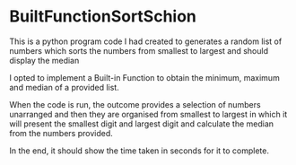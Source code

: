# BuiltFunctionSortSchion

This is a python program code I had created to generates a random list of numbers which sorts the numbers from smallest to largest and should display the median

I opted to implement a Built-in Function to obtain the minimum, maximum and median of a provided list.

When the code is run, the outcome provides a selection of numbers unarranged and then they are organised from smallest to largest in which it will present the smallest digit and largest digit and calculate the median from the numbers provided.

In the end, it should show the time taken in seconds for it to complete.
